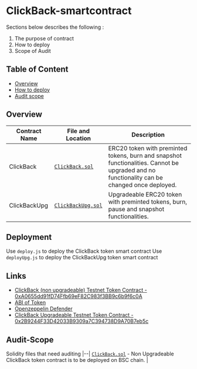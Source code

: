 # ClickBack-smartcontract


Sections below describes the following : 
1) The purpose of contract
2) How to deploy
3) Scope of Audit

## Table of Content

- [Overview](#overview)
- [How to deploy](#deployment)
- [Audit scope](#audit-scope)

## Overview

| Contract Name | File and Location | Description |
|--|--| --|
|ClickBack| [`ClickBack.sol`](./contracts/ClickBack.sol) | ERC20 token with preminted tokens, burn and snapshot functionalities. Cannot be upgraded and no functionality can be changed once deployed.|
|ClickBackUpg| [`ClickBackUpg.sol`](./contracts/ClickBackUpg.sol) | Upgradeable ERC20 token with preminted tokens, burn, pause and snapshot functionalities. |

## Deployment

Use `deploy.js` to deploy the ClickBack token smart contract
Use `deployUpg.js` to deploy the ClickBackUpg token smart contract

## Links

- [ClickBack (non upgradeable) Testnet Token Contract -  0xA0655dd91fD74Ffb69eF82C983f3BB9c6b9f6c0A ](https://testnet.bscscan.com/address/0xA0655dd91fD74Ffb69eF82C983f3BB9c6b9f6c0A)
- [ABI of Token](./artifacts/contracts/ClickBack.sol/ClickBack.json)
- [Openzeppelin Defender](https://defender.openzeppelin.com/)
- [ClickBack Upgradeable Testnet Token Contract - 0x2B9244F33D42033B9309a7C394738D9A70B7eb5c](https://testnet.bscscan.com/address/0x2b9244f33d42033b9309a7c394738d9a70b7eb5c)

## Audit-Scope
Solidity files that need auditing
|--|
[`ClickBack.sol`](./contracts/ClickBack.sol) -  Non Upgradeable ClickBack token contract is to be deployed on BSC chain. |
